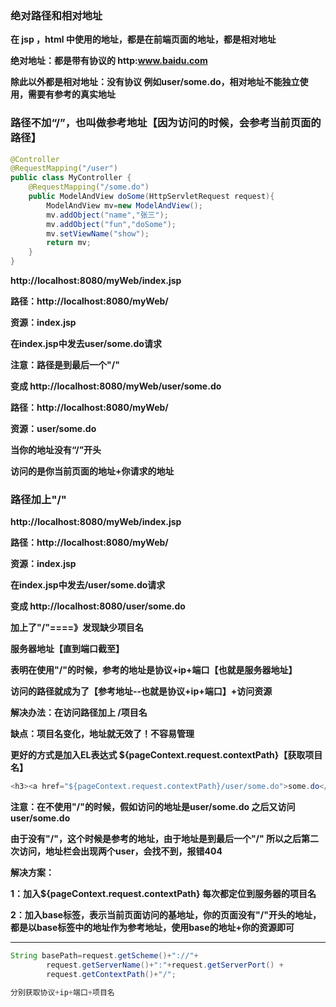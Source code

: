 ### 绝对路径和相对地址

**在 jsp ，html 中使用的地址，都是在前端页面的地址，都是相对地址**

**绝对地址：都是带有协议的   http:www.baidu.com**

**除此以外都是相对地址：没有协议  例如user/some.do，相对地址不能独立使用，需要有参考的真实地址**



### **路径不加“/”，也叫做参考地址【因为访问的时候，会参考当前页面的路径】**

```Java
@Controller
@RequestMapping("/user")
public class MyController {
    @RequestMapping("/some.do")
    public ModelAndView doSome(HttpServletRequest request){
        ModelAndView mv=new ModelAndView();
        mv.addObject("name","张三");
        mv.addObject("fun","doSome");
        mv.setViewName("show");
        return mv;
    }
}
```

**http://localhost:8080/myWeb/index.jsp**

**路径：http://localhost:8080/myWeb/**

**资源：index.jsp**

**在index.jsp中发去user/some.do请求**

**注意：路径是到最后一个"/"**

**变成   http://localhost:8080/myWeb/user/some.do**

**路径：http://localhost:8080/myWeb/**

**资源：user/some.do**



**当你的地址没有“/”开头**

**访问的是你当前页面的地址+你请求的地址**



### 路径加上"/"

**http://localhost:8080/myWeb/index.jsp**

**路径：http://localhost:8080/myWeb/**

**资源：index.jsp**

**在index.jsp中发去/user/some.do请求**

**变成   http://localhost:8080/user/some.do**

 **加上了"/"====》发现缺少项目名**

**服务器地址【直到端口截至】**

**表明在使用"/"的时候，参考的地址是协议+ip+端口【也就是服务器地址】**

**访问的路径就成为了【参考地址--也就是协议+ip+端口】+访问资源**



**解决办法：在访问路径加上   /项目名**

**缺点：项目名变化，地址就无效了！不容易管理**

**更好的方式是加入EL表达式   ${pageContext.request.contextPath}【获取项目名】**

```java
<h3><a href="${pageContext.request.contextPath}/user/some.do">some.do</a></h3>
```



**注意：在不使用"/"的时候，假如访问的地址是user/some.do   之后又访问user/some.do**

**由于没有"/"，这个时候是参考的地址，由于地址是到最后一个"/" 所以之后第二次访问，地址栏会出现两个user，会找不到，报错404**



**解决方案：**

**1：加入${pageContext.request.contextPath}  每次都定位到服务器的项目名**

**2：加入base标签，表示当前页面访问的基地址，你的页面没有"/"开头的地址，都是以base标签中的地址作为参考地址，使用base的地址+你的资源即可**

****

```Java
String basePath=request.getScheme()+"://"+
        request.getServerName()+":"+request.getServerPort() +
        request.getContextPath()+"/";

分别获取协议+ip+端口+项目名
```